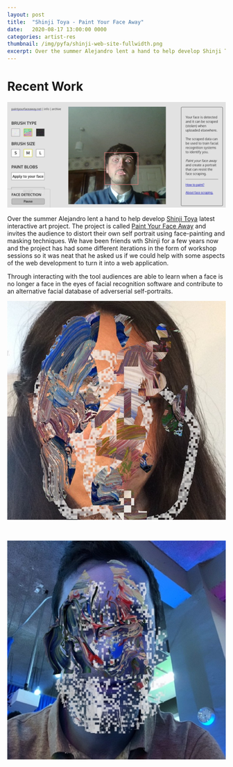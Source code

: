```yaml
---
layout: post
title:  "Shinji Toya - Paint Your Face Away"
date:   2020-08-17 13:00:00 0000
categories: artist-res
thumbnail: /img/pyfa/shinji-web-site-fullwidth.png
excerpt: Over the summer Alejandro lent a hand to help develop Shinji Toya latest interactive art project, Paint Your Face Away. 
---
```


# Recent Work

![alt-text](/img/pyfa/shinji-web-site-fullwidth.png)
<br>

Over the summer Alejandro lent a hand to help develop [Shinji Toya](https://shinjitoya.com/) latest interactive art project. 
The project is called [Paint Your Face Away]( https://paintyourfaceaway.net) and invites the audience to distort their own self portrait using face-painting and masking techniques. We have been friends wth Shinji for a few years now and the project has had some different iterations in the form of workshop sessions so it was neat that he asked us if we could help with some aspects of the web development to turn it into a web application. 

Through interacting with the tool audiences are able to learn when a face is no longer a face in the eyes of facial recognition software and contribute to an alternative facial database of adverserial self-portraits.  

![alt-text](/img/pyfa/shinji1.jpg)

<br>

![alt-text](/img/pyfa/shinji2.jpg)